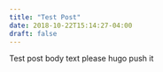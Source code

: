 ```yaml
---
title: "Test Post"
date: 2018-10-22T15:14:27-04:00
draft: false
---
```


Test post body text please hugo push it
